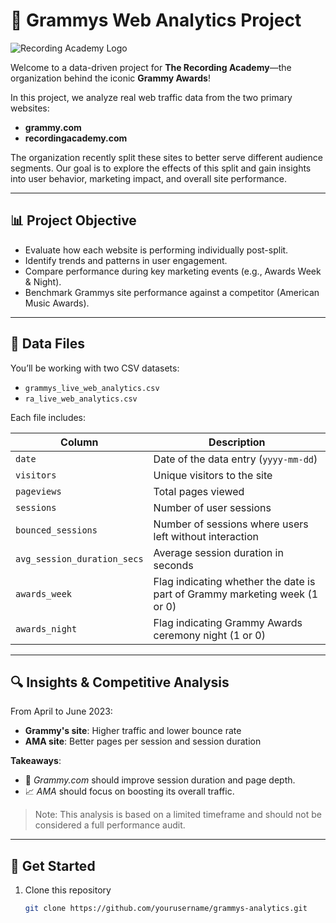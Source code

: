 # 🎵 Grammys Web Analytics Project

![Recording Academy Logo](https://www.moviedebuts.com/wp-content/uploads/2021/05/ra_ga_logo.png)

Welcome to a data-driven project for **The Recording Academy**—the organization behind the iconic **Grammy Awards**!

In this project, we analyze real web traffic data from the two primary websites:
- **grammy.com**
- **recordingacademy.com**

The organization recently split these sites to better serve different audience segments. Our goal is to explore the effects of this split and gain insights into user behavior, marketing impact, and overall site performance.

---

## 📊 Project Objective

- Evaluate how each website is performing individually post-split.
- Identify trends and patterns in user engagement.
- Compare performance during key marketing events (e.g., Awards Week & Night).
- Benchmark Grammys site performance against a competitor (American Music Awards).

---

## 📁 Data Files

You’ll be working with two CSV datasets:

- `grammys_live_web_analytics.csv`
- `ra_live_web_analytics.csv`

Each file includes:

| Column | Description |
|--------|-------------|
| `date` | Date of the data entry (`yyyy-mm-dd`) |
| `visitors` | Unique visitors to the site |
| `pageviews` | Total pages viewed |
| `sessions` | Number of user sessions |
| `bounced_sessions` | Number of sessions where users left without interaction |
| `avg_session_duration_secs` | Average session duration in seconds |
| `awards_week` | Flag indicating whether the date is part of Grammy marketing week (1 or 0) |
| `awards_night` | Flag indicating Grammy Awards ceremony night (1 or 0) |

---

## 🔍 Insights & Competitive Analysis

From April to June 2023:

- **Grammy's site**: Higher traffic and lower bounce rate
- **AMA site**: Better pages per session and session duration

**Takeaways**:
- 🎯 *Grammy.com* should improve session duration and page depth.
- 📈 *AMA* should focus on boosting its overall traffic.

> Note: This analysis is based on a limited timeframe and should not be considered a full performance audit.

---

## 🚀 Get Started

1. Clone this repository  
   ```bash
   git clone https://github.com/yourusername/grammys-analytics.git
